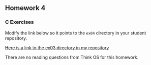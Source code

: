 ## Homework 4

### C Exercises

Modify the link below so it points to the `ex04` directory in your
student repository.

[Here is a link to the ex03 directory in my repository](https://github.com/KaitlynKeil/ExercisesInC/tree/master/exercises/ex04)

There are no reading questions from Think OS for this homework.

